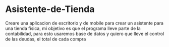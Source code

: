 # Asistente-de-Tienda
Creare una aplicacion de escritorio y de mobile para crear un asistente para una tienda fisica, mi objetivo es que el programa lleve parte de la contabilidad, para esto usaremos base de datos y quiero que lleve el control de las deudas, el total de cada compra

